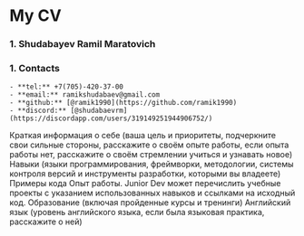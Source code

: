 # My CV

### 1. Shudabayev Ramil Maratovich
### 1. Contacts
    - **tel:** +7(705)-420-37-00
    - **email:** ramikshudabaev@gmail.com
    - **github:** [@ramik1990](https://github.com/ramik1990)
    - **discord:** [@shudabaevrm](https://discordapp.com/users/319149251944906752/)



Краткая информация о себе (ваша цель и приоритеты, подчеркните свои сильные стороны, расскажите о своём опыте работы, если опыта работы нет, расскажите о своём стремлении учиться и узнавать новое)
Навыки (языки программирования, фреймворки, методологии, системы контроля версий и инструменты разработки, которыми вы владеете)
Примеры кода
Опыт работы. Junior Dev может перечислить учебные проекты с указанием использованных навыков и ссылками на исходный код.
Образование (включая пройденные курсы и тренинги)
Английский язык (уровень английского языка, если была языковая практика, расскажите о ней)